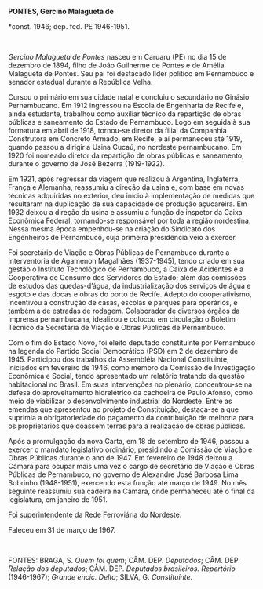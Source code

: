 **PONTES, Gercino Malagueta de**

\*const. 1946; dep. fed. PE 1946-1951.

 

*Gercino Malagueta de Pontes* nasceu em Caruaru (PE) no dia 15 de
dezembro de 1894, filho de João Guilherme de Pontes e de Amélia
Malagueta de Pontes. Seu pai foi destacado líder político em Pernambuco
e senador estadual durante a República Velha.

Cursou o primário em sua cidade natal e concluiu o secundário no Ginásio
Pernambucano. Em 1912 ingressou na Escola de Engenharia de Recife e,
ainda estudante, trabalhou como auxiliar técnico da repartição de obras
públicas e saneamento do Estado de Pernambuco. Logo em seguida à sua
formatura em abril de 1918, tornou-se diretor da filial da Companhia
Construtora em Concreto Armado, em Recife, e aí permaneceu até 1919,
quando passou a dirigir a Usina Cucaú, no nordeste pernambucano. Em 1920
foi nomeado diretor da repartição de obras públicas e saneamento,
durante o governo de José Bezerra (1919-1922).

Em 1921, após regressar da viagem que realizou à Argentina, Inglaterra,
França e Alemanha, reassumiu a direção da usina e, com base em novas
técnicas adquiridas no exterior, deu início à implementação de medidas
que resultaram na duplicação de sua capacidade de produção açucareira.
Em 1932 deixou a direção da usina e assumiu a função de inspetor da
Caixa Econômica Federal, tornando-se responsável por toda a região
nordestina. Nessa mesma época empenhou-se na criação do Sindicato dos
Engenheiros de Pernambuco, cuja primeira presidência veio a exercer.

Foi secretário de Viação e Obras Públicas de Pernambuco durante a
interventoria de Agamenon Magalhães (1937-1945), tendo criado em sua
gestão o Instituto Tecnológico de Pernambuco, a Caixa de Acidentes e a
Cooperativa de Consumo dos Servidores do Estado; além das comissões de
estudos das quedas-d’água, da industrialização dos serviços de água e
esgoto e das docas e obras do porto de Recife. Adepto do cooperativismo,
incentivou a construção de casas, escolas e parques para operários, e
também a de estradas de rodagem. Colaborador de diversos órgãos da
imprensa pernambucana, idealizou e colocou em circulação o Boletim
Técnico da Secretaria de Viação e Obras Públicas de Pernambuco.

Com o fim do Estado Novo, foi eleito deputado constituinte por
Pernambuco na legenda do Partido Social Democrático (PSD) em 2 de
dezembro de 1945. Participou dos trabalhos da Assembléia Nacional
Constituinte, iniciados em fevereiro de 1946, como membro da Comissão de
Investigação Econômica e Social, tendo apresentado um relatório tratando
da questão habitacional no Brasil. Em suas intervenções no plenário,
concentrou-se na defesa do aproveitamento hidrelétrico da cachoeira de
Paulo Afonso, como meio de viabilizar o desenvolvimento industrial do
Nordeste. Entre as emendas que apresentou ao projeto de Constituição,
destaca-se a que suprimia a obrigatoriedade do pagamento da contribuição
de melhoria para os proprietários que doassem terras para a realização
de obras públicas.

Após a promulgação da nova Carta, em 18 de setembro de 1946, passou a
exercer o mandato legislativo ordinário, presidindo a Comissão de Viação
e Obras Públicas durante o ano de 1947. Em fevereiro de 1948 deixou a
Câmara para ocupar mais uma vez o cargo de secretário de Viação e Obras
Públicas de Pernambuco, no governo de Alexandre José Barbosa Lima
Sobrinho (1948-1951), exercendo esta função até março de 1949. No mês
seguinte reassumiu sua cadeira na Câmara, onde permaneceu até o final da
legislatura, em janeiro de 1951.

Foi superintendente da Rede Ferroviária do Nordeste.

Faleceu em 31 de março de 1967.

 

FONTES: BRAGA, S. *Quem foi quem*; CÂM. DEP. *Deputados*; CÂM. DEP.
*Relação dos deputados*; CÂM. DEP. *Deputados brasileiros. Repertório*
(1946-1967); *Grande encic. Delta*; SILVA, G. *Constituinte*.

 
